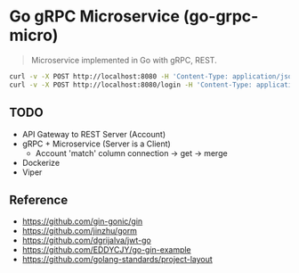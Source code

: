 # Go gRPC Microservice (go-grpc-micro)

> Microservice implemented in Go with gRPC, REST.

```sh
curl -v -X POST http://localhost:8080 -H 'Content-Type: application/json' -d '{ "email": "TestEmail", "name": "TestName", "password": "abc" }'
curl -v -X POST http://localhost:8080/login -H 'Content-Type: application/json' -d '{ "email": "TestEmail", "password": "abc" }'
```

## TODO
- API Gateway to REST Server (Account)
- gRPC + Microservice (Server is a Client)
  - Account 'match' column connection -> get -> merge
- Dockerize
- Viper

## Reference
- https://github.com/gin-gonic/gin
- https://github.com/jinzhu/gorm
- https://github.com/dgrijalva/jwt-go
- https://github.com/EDDYCJY/go-gin-example
- https://github.com/golang-standards/project-layout